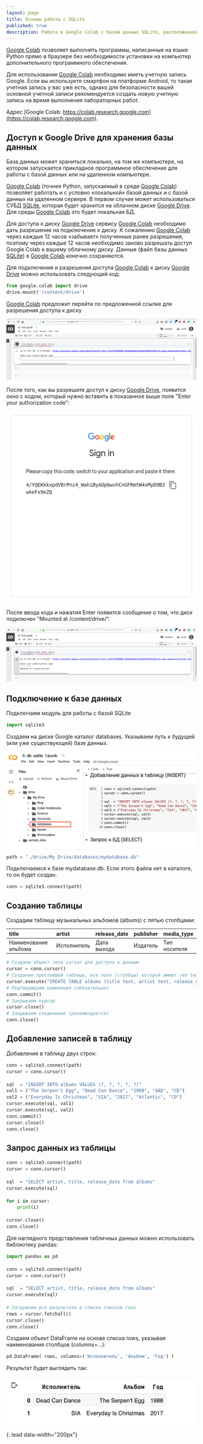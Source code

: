 ```yaml
---
layout: page
title: Основы работы c SQLite
published: true
description: Работа в Google Colab с базой данных SQLite, расположенной на диске Google Drive 
---
```


[Google Colab](https://colab.research.google.com) позволяет выполнять программы, написанные на языке Python прямо в браузере без необходимости установки на компьютер дополнительного программного обеспечения. 

Для использования [Google Colab](https://colab.research.google.com) необходимо иметь учетную запись Google. Если вы используете смартфон на платформе Android, то такая учетная запись у вас уже есть, однако для безопасности вашей основной учетной записи рекомендуется создать новую учетную запись на время выполнения лабораторных работ. 

Адрес [Google Colab: https://colab.research.google.com](https://colab.research.google.com).

## Доступ к Google Drive для хранения базы данных

База данных может храниться локально, на том же компьютере, на котором запускается прикладное программное обеспечение для работы с базой данных или на удаленном компьютере. 

[Google Colab](https://colab.research.google.com) (точнее Python, запускаемый в среде [Google Colab](https://colab.research.google.com)) позволяет работать и с условно «локальной» базой данных и с базой данных на удаленном сервере. В первом случае может использоваться СУБД [SQLite](https://www.sqlite.org/index.html), которая будет хранится на облачном диске [Google Drive](https://drive.google.com). Для среды [Google Colab](https://colab.research.google.com) это будет локальная БД.    

Для доступа к диску [Google Drive](https://drive.google.com) сервису [Google Colab](https://colab.research.google.com) необходимо дать разрешение на подключение к диску. К сожалению  [Google Colab](https://colab.research.google.com) через каждые 12 часов «забывает» полученные ранее разрешения, поэтому через каждые 12 часов необходимо заново разрешать доступ Google Colab к вашему облачному диску. Данные (файл базы данных [SQLite](https://www.sqlite.org/index.html)) в [Google Colab](https://colab.research.google.com) конечно сохраняются.   

Для подключения и разрешения доступа [Google Colab](https://colab.research.google.com) к диску [Google Drive](https://drive.google.com) можно использовать следующий код: 

~~~python
from google.colab import drive
drive.mount('/content/drive')
~~~

[Google Colab](https://colab.research.google.com) предложит перейти по предложенной ссылке для разрешения доступа к диску 

![database\_folder.png](/pages/databases/auth_gd_1.png)

После того, как вы разрешите доступ к диску [Google Drive](https://drive.google.com), появится окно с кодом, который нужно вставить в показанное выше поле "Enter your authorization code":

![database\_folder.png](/pages/databases/auth_gd_2.png)

После ввода кода и нажатия Enter появится сообщение о том, что диск подключен "Mounted at /content/drive/".

![database\_folder.png](/pages/databases/auth_gd_3.png)

## Подключение к базе данных

Подключаем модуль для работы с базой SQLite

```python
import sqlite3
```

Создаем на диске Google каталог databases. Указываем путь к будущей (или уже существующей) базе данных. 

![database\_folder.png](/pages/databases/database_folder.png)

```python 
path = "./drive/My Drive/databases/mydatabase.db"
```

Подключаемся к базе mydatabase.db. Если этого файла нет в каталоге, то он будет создан. 

```python
conn = sqlite3.connect(path)
```

## Создание таблицы

Создадим таблицу музыкальных альбомов (albums) с пятью столбцами:

| title           |artist      | release\_date | publisher     | media\_type |
|:----------------|:-----------|:-------------|:--------------|:-----------|
| Наименование альбома   | Исполнитель | Дата выхода  | Издатель      | Тип носителя |

```python
# Создаем объект типа cursor для доступа к данным
cursor = conn.cursor()
# Создание простейшей таблицы, все поля (столбцы) которой имеют тип text
cursor.execute("CREATE TABLE albums (title text, artist text, release_date text, publisher text, media_type text)")
# Подтверждаем изменения (обязательно)
conn.commit()
# Закрываем курсор
cursor.close()
# Закрываем соединение (рекомендуется)
conn.close()
```

## Добавление записей в таблицу

Добавление в таблицу двух строк:

```python
conn = sqlite3.connect(path)
cursor = conn.cursor()

sql  = "INSERT INTO albums VALUES (?, ?, ?, ?, ?)"
val1 = ("The Serpen't Egg", "Dead Can Dance", "1988", "4AD", "CD")
val2 = ("Everyday Is Christmas", "SIA", "2017", "Atlantic", "CD")
cursor.execute(sql, val1)
cursor.execute(sql, val2)
conn.commit()
cursor.close()
conn.close()
```

## Запрос данных из таблицы

```python
conn = sqlite3.connect(path)
cursor = conn.cursor()

sql  = "SELECT artist, title, release_date from albums"
cursor.execute(sql)

for i in cursor:
    print(i)

cursor.close()
conn.close()
```

Для наглядного представления табличных данных можно использовать библиотеку pandas:

```python
import pandas as pd

conn = sqlite3.connect(path)
cursor = conn.cursor()

sql  = "SELECT artist, title, release_date from albums"
cursor.execute(sql)

# Загружаем все результаты в список списков rows 
rows = cursor.fetchall()
cursor.close()
conn.close()
```

Создаем объект DataFrame на основе списка rows, указывая наименования столбцов (columns=...):

```python
pd.DataFrame( rows, columns=('Исполнитель', 'Альбом', 'Год') )
```

Результат будет выглядеть так:

![database\_folder.png](/pages/databases/panda_table_res.png){:.lead data-width="200px"}


<script src="https://gist.github.com/Kidinnu/3503edd9ce279929b6ffa207e563cd7c.js"></script>

